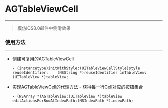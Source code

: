 # AGTableViewCell
---
> 模仿iOS8.0邮件中侧滑效果

### 使用方法
---
* 创建可复用的AGTableViewCell

    ```- (instancetype)initWithStyle:(UITableViewCellStyle)style reuseIdentifier:    (NSString *)reuseIdentifier inTableView:(UITableView *)tableView;```
* 实现AGTableViewCell的代理方法 - 获得每一行Cell对应的按钮集合

    ```- (NSArray *)AGTableView:(UITableView *)tableView editActionsForRowAtIndexPath:(NSIndexPath *)indexPath;```


